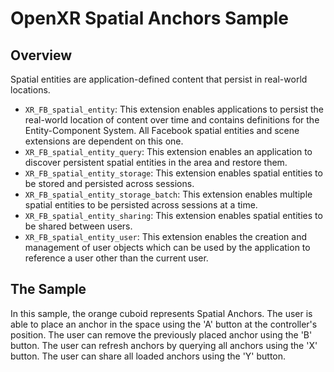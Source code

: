 # OpenXR Spatial Anchors Sample

## Overview
Spatial entities are application-defined content that persist in real-world locations.

* `XR_FB_spatial_entity`: This extension enables applications to persist the real-world location of content over time and contains definitions for the Entity-Component System. All Facebook spatial entities and scene extensions are dependent on this one.
* `XR_FB_spatial_entity_query`: This extension enables an application to discover persistent spatial entities in the area and restore them.
* `XR_FB_spatial_entity_storage`: This extension enables spatial entities to be stored and persisted across sessions.
* `XR_FB_spatial_entity_storage_batch`: This extension enables multiple spatial entities to be persisted across sessions at a time.
* `XR_FB_spatial_entity_sharing`: This extension enables spatial entities to be shared between users.
* `XR_FB_spatial_entity_user`: This extension enables the creation and management of user objects which can be used by the application to reference a user other than the current user.

## The Sample
In this sample, the orange cuboid represents Spatial Anchors. The user is able to place an anchor in the space using the 'A' button at the controller's position. The user can remove the previously placed anchor using the 'B' button. The user can refresh anchors by querying all anchors using the 'X' button. The user can share all loaded anchors using the 'Y' button.
